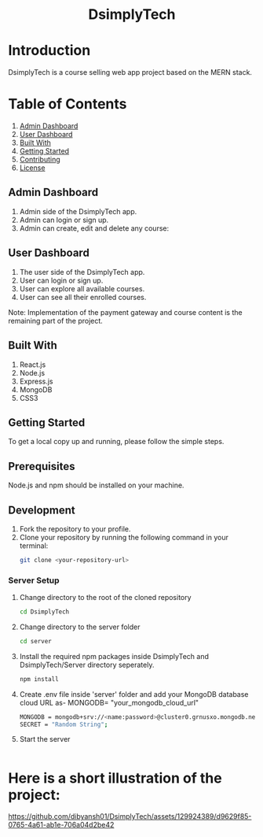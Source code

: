 
<div align="center">
  <h1>DsimplyTech</h1>
</div>

# Introduction

<p>DsimplyTech is a course selling web app project based on the MERN stack.</p>


# Table of Contents

1. [Admin Dashboard](#admin-dashboard)
2. [User Dashboard](#user-dashboard)
3. [Built With](#built-with)
4. [Getting Started](#getting-started)
5. [Contributing](#contributing)
6. [License](#license)

## Admin Dashboard
1. Admin side of the DsimplyTech app.
2. Admin can login or sign up.
3. Admin can create, edit and delete any course:

## User Dashboard
1. The user side of the DsimplyTech app.
2. User can login or sign up.
3. User can explore all available courses.
4. User can see all their enrolled courses. 

Note: Implementation of the payment gateway and course content is the remaining part of the project.

## Built With 
1. React.js
2. Node.js
3. Express.js
4. MongoDB
5. CSS3

## Getting Started

To get a local copy up and running, please follow the simple steps. 

## Prerequisites

Node.js and npm should be installed on your machine.

## Development

1. Fork the repository to your profile.
2. Clone your repository by running the following command in your terminal:
   ```sh
   git clone <your-repository-url>
   ```

### Server Setup 
1. Change directory to the root of the cloned repository
   ```sh
   cd DsimplyTech
   ```
2. Change directory to the server folder
   ```sh
   cd server
   ```
3. Install the required npm packages inside DsimplyTech and DsimplyTech/Server directory seperately.
   ```sh
   npm install
   ```
3. Create .env file inside 'server' folder and add your MongoDB database cloud URL as- MONGODB= "your_mongodb_cloud_url"
   ```sh
   MONGODB = mongodb+srv://<name:password>@cluster0.grnusxo.mongodb.net
   SECRET = "Random String";
   ```
4. Start the server
   ```sh
   
   ```







# 
# **Here is a short illustration of the project:**

https://github.com/dibyansh01/DsimplyTech/assets/129924389/d9629f85-0765-4a61-ab1e-706a04d2be42
